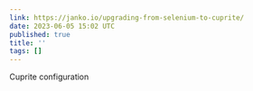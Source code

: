 ```yaml
---
link: https://janko.io/upgrading-from-selenium-to-cuprite/
date: 2023-06-05 15:02 UTC
published: true
title: ''
tags: []
---
```


Cuprite configuration
